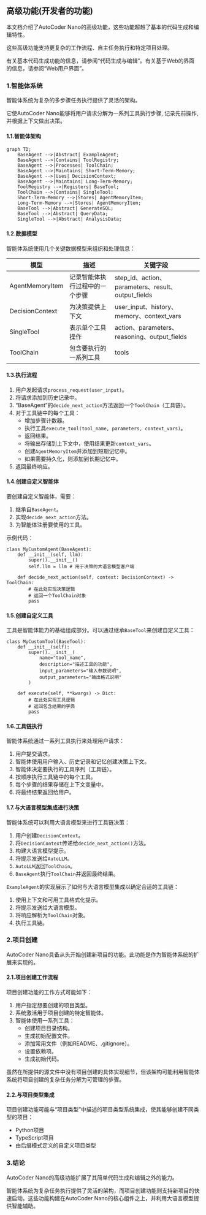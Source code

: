 ## 高级功能(开发者的功能)

本文档介绍了AutoCoder Nano的高级功能，这些功能超越了基本的代码生成和编辑特性。

这些高级功能支持更复杂的工作流程、自主任务执行和特定项目处理。

有关基本代码生成功能的信息，请参阅“代码生成与编辑”。有关基于Web的界面的信息，请参阅“Web用户界面”。

### 1.智能体系统

智能体系统为复杂的多步骤任务执行提供了灵活的架构。

它使AutoCoder Nano能够将用户请求分解为一系列工具执行步骤, 记录先前操作, 并根据上下文做出决策。

#### 1.1.智能体架构

```mermaid
graph TD;
    BaseAgent -->|Abstract| ExampleAgent;
    BaseAgent -->|Contains| ToolRegistry;
    BaseAgent -->|Processes| ToolChain;
    BaseAgent -->|Maintains| Short-Term-Memory;
    BaseAgent -->|Uses| DecisionContext;
    BaseAgent -->|Maintains| Long-Term-Memory;
    ToolRegistry -->|Registers| BaseTool;
    ToolChain -->|Contains| SingleTool;
    Short-Term-Memory -->|Stores| AgentMemoryItem;
    Long-Term-Memory -->|Stores| AgentMemoryItem;
    BaseTool -->|Abstract| GenerateSQL;
    BaseTool -->|Abstract| QueryData;
    SingleTool -->|Abstract| AnalysisData;
```


#### 1.2.数据模型

智能体系统使用几个关键数据模型来组织和处理信息：

| 模型              | 描述              | 关键字段                                           |
|-----------------|-----------------|------------------------------------------------|
| AgentMemoryItem | 记录智能体执行过程中的一个步骤 | step_id、action、parameters、result、output_fields |
| DecisionContext | 为决策提供上下文        | user_input、history、memory、context_vars         |
| SingleTool      | 表示单个工具操作        | action、parameters、reasoning、output_fields      |
| ToolChain       | 包含要执行的一系列工具     | tools                                          |


#### 1.3.执行流程

1. 用户发起请求`process_request(user_input)`。
2. 将请求添加到历史记录中。
3. “BaseAgent”的`decide_next_action`方法返回一个`ToolChain`（工具链）。
4. 对于工具链中的每个工具：
   - 增加步骤计数器。
   - 执行工具`execute_tool(tool_name, parameters, context_vars)`。
   - 返回结果。
   - 将输出存储到上下文中，使用结果更新`context_vars`。
   - 创建`AgentMemoryItem`并添加到短期记忆中。
   - 如果需要持久化，则添加到长期记忆中。
5. 返回最终响应。

#### 1.4.创建自定义智能体

要创建自定义智能体，需要：

1. 继承自`BaseAgent`。
2. 实现`decide_next_action`方法。
3. 为智能体注册要使用的工具。

示例代码：

```
class MyCustomAgent(BaseAgent):
    def __init__(self, llm):
        super().__init__()
        self.llm = llm # 用于决策的大语言模型客户端

    def decide_next_action(self, context: DecisionContext) -> ToolChain:
        # 在此处实现决策逻辑
        # 返回一个ToolChain对象
        pass
```

#### 1.5.创建自定义工具

工具是智能体能力的基础组成部分。可以通过继承`BaseTool`来创建自定义工具：

```
class MyCustomTool(BaseTool):
    def __init__(self):
        super().__init__(
            name="tool_name",
            description="描述工具的功能",
            input_parameters="输入参数说明",
            output_parameters="输出格式说明"
        )

    def execute(self, **kwargs) -> Dict:
        # 在此处实现工具逻辑
        # 返回包含结果的字典
        pass
```

#### 1.6.工具链执行

智能体系统通过一系列工具执行来处理用户请求：

1. 用户提交请求。
2. 智能体使用用户输入、历史记录和记忆创建决策上下文。
3. 智能体决定要执行的工具序列（工具链）。
4. 按顺序执行工具链中的每个工具。
5. 每个步骤的结果存储在上下文变量中。
6. 将最终结果返回给用户。

#### 1.7.与大语言模型集成进行决策

智能体系统可以利用大语言模型来进行工具链决策：

1. 用户创建`DecisionContext`。
2. 将`DecisionContext`传递给`decide_next_action()`方法。
3. 构建大语言模型提示。
4. 将提示发送给`AutoLLM`。
5. `AutoLLM`返回`ToolChain`。
6. `BaseAgent`执行`ToolChain`并返回最终结果。

`ExampleAgent`的实现展示了如何与大语言模型集成以确定合适的工具链：

1. 使用上下文和可用工具格式化提示。
2. 将提示发送给大语言模型。
3. 将响应解析为`ToolChain`对象。
4. 执行工具链。


### 2.项目创建

AutoCoder Nano具备从头开始创建新项目的功能。此功能是作为智能体系统的扩展来实现的。

#### 2.1.项目创建工作流程

项目创建功能的工作方式可能如下：

1. 用户指定想要创建的项目类型。
2. 系统激活用于项目创建的特定智能体。
3. 智能体使用一系列工具：
    - 创建项目目录结构。
    - 生成初始配置文件。
    - 添加常用文件（例如README、.gitignore）。
    - 设置依赖项。
    - 生成初始代码。

虽然在所提供的源文件中没有项目创建的具体实现细节，但该架构可能利用智能体系统将项目创建的复杂任务分解为可管理的步骤。

#### 2.2.与项目类型集成

项目创建功能可能与“项目类型”中描述的项目类型系统集成，使其能够创建不同类型的项目：

- Python项目
- TypeScript项目
- 由后缀模式定义的自定义项目类型

### 3.结论

AutoCoder Nano的高级功能扩展了其简单代码生成和编辑之外的能力。

智能体系统为复杂任务执行提供了灵活的架构，而项目创建功能则支持新项目的快速启动。这些功能构建在AutoCoder Nano的核心组件之上，并利用大语言模型提供智能辅助。